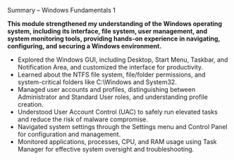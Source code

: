 Summary – Windows Fundamentals 1

**This module strengthened my understanding of the Windows operating system, including its interface, file system, user management, and system monitoring tools, providing hands-on experience in navigating, configuring, and securing a Windows environment.**

- Explored the Windows GUI, including Desktop, Start Menu, Taskbar, and Notification Area, and customized the interface for productivity.
- Learned about the NTFS file system, file/folder permissions, and system-critical folders like C:\Windows and System32.
- Managed user accounts and profiles, distinguishing between Administrator and Standard User roles, and understanding profile creation.
- Understood User Account Control (UAC) to safely run elevated tasks and reduce the risk of malware compromise.
- Navigated system settings through the Settings menu and Control Panel for configuration and management.
- Monitored applications, processes, CPU, and RAM usage using Task Manager for effective system oversight and troubleshooting.
